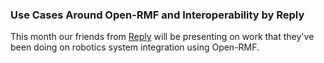 ### Use Cases Around Open-RMF and Interoperability by Reply

This month our friends from [Reply](https://www.reply.com/en) will be presenting on work that they've been doing on robotics system integration using Open-RMF.
